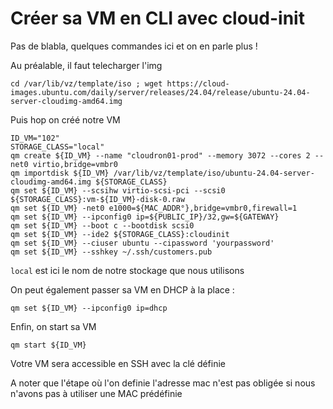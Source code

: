 # Créer sa VM en CLI avec cloud-init

Pas de blabla, quelques commandes ici et on en parle plus !

Au préalable, il faut telecharger l'img
```
cd /var/lib/vz/template/iso ; wget https://cloud-images.ubuntu.com/daily/server/releases/24.04/release/ubuntu-24.04-server-cloudimg-amd64.img
```

Puis hop on créé notre VM

```
ID_VM="102"
STORAGE_CLASS="local"
qm create ${ID_VM} --name "cloudron01-prod" --memory 3072 --cores 2 --net0 virtio,bridge=vmbr0
qm importdisk ${ID_VM} /var/lib/vz/template/iso/ubuntu-24.04-server-cloudimg-amd64.img ${STORAGE_CLASS}
qm set ${ID_VM} --scsihw virtio-scsi-pci --scsi0 ${STORAGE_CLASS}:vm-${ID_VM}-disk-0.raw
qm set ${ID_VM} -net0 e1000=${MAC_ADDR°},bridge=vmbr0,firewall=1
qm set ${ID_VM} --ipconfig0 ip=${PUBLIC_IP}/32,gw=${GATEWAY}
qm set ${ID_VM} --boot c --bootdisk scsi0
qm set ${ID_VM} --ide2 ${STORAGE_CLASS}:cloudinit
qm set ${ID_VM} --ciuser ubuntu --cipassword 'yourpassword'
qm set ${ID_VM} --sshkey ~/.ssh/customers.pub
```

`local` est ici le nom de notre stockage que nous utilisons

On peut également passer sa VM en DHCP à la place :

```
qm set ${ID_VM} --ipconfig0 ip=dhcp
```

Enfin, on start sa VM

```
qm start ${ID_VM}
```

Votre VM sera accessible en SSH avec la clé définie

A noter que l'étape où l'on definie l'adresse mac n'est pas obligée si nous n'avons pas à utiliser une MAC prédéfinie
